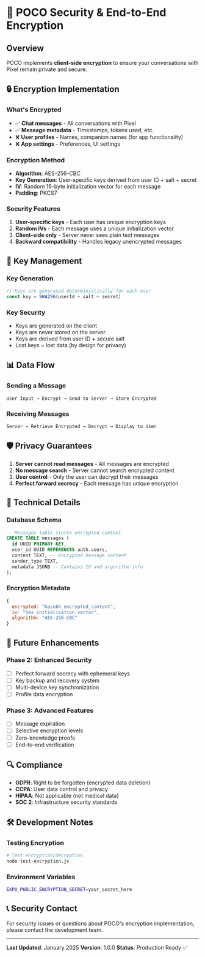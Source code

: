 # 🔐 POCO Security & End-to-End Encryption

## Overview
POCO implements **client-side encryption** to ensure your conversations with Pixel remain private and secure.

## 🔒 Encryption Implementation

### What's Encrypted
- ✅ **Chat messages** - All conversations with Pixel
- ✅ **Message metadata** - Timestamps, tokens used, etc.
- ❌ **User profiles** - Names, companion names (for app functionality)
- ❌ **App settings** - Preferences, UI settings

### Encryption Method
- **Algorithm**: AES-256-CBC
- **Key Generation**: User-specific keys derived from user ID + salt + secret
- **IV**: Random 16-byte initialization vector for each message
- **Padding**: PKCS7

### Security Features
1. **User-specific keys** - Each user has unique encryption keys
2. **Random IVs** - Each message uses a unique initialization vector
3. **Client-side only** - Server never sees plain text messages
4. **Backward compatibility** - Handles legacy unencrypted messages

## 🔑 Key Management

### Key Generation
```javascript
// Keys are generated deterministically for each user
const key = SHA256(userId + salt + secret)
```

### Key Security
- Keys are generated on the client
- Keys are never stored on the server
- Keys are derived from user ID + secure salt
- Lost keys = lost data (by design for privacy)

## 📊 Data Flow

### Sending a Message
```
User Input → Encrypt → Send to Server → Store Encrypted
```

### Receiving Messages
```
Server → Retrieve Encrypted → Decrypt → Display to User
```

## 🛡️ Privacy Guarantees

1. **Server cannot read messages** - All messages are encrypted
2. **No message search** - Server cannot search encrypted content
3. **User control** - Only the user can decrypt their messages
4. **Perfect forward secrecy** - Each message has unique encryption

## 🔧 Technical Details

### Database Schema
```sql
-- Messages table stores encrypted content
CREATE TABLE messages (
  id UUID PRIMARY KEY,
  user_id UUID REFERENCES auth.users,
  content TEXT, -- Encrypted message content
  sender_type TEXT,
  metadata JSONB -- Contains IV and algorithm info
);
```

### Encryption Metadata
```javascript
{
  encrypted: "base64_encrypted_content",
  iv: "hex_initialization_vector", 
  algorithm: "AES-256-CBC"
}
```

## 🚀 Future Enhancements

### Phase 2: Enhanced Security
- [ ] Perfect forward secrecy with ephemeral keys
- [ ] Key backup and recovery system
- [ ] Multi-device key synchronization
- [ ] Profile data encryption

### Phase 3: Advanced Features
- [ ] Message expiration
- [ ] Selective encryption levels
- [ ] Zero-knowledge proofs
- [ ] End-to-end verification

## 🔍 Compliance

- **GDPR**: Right to be forgotten (encrypted data deletion)
- **CCPA**: User data control and privacy
- **HIPAA**: Not applicable (not medical data)
- **SOC 2**: Infrastructure security standards

## 🛠️ Development Notes

### Testing Encryption
```bash
# Test encryption/decryption
node test-encryption.js
```

### Environment Variables
```bash
EXPO_PUBLIC_ENCRYPTION_SECRET=your_secret_here
```

## 📞 Security Contact

For security issues or questions about POCO's encryption implementation, please contact the development team.

---

**Last Updated**: January 2025
**Version**: 1.0.0
**Status**: Production Ready ✅ 